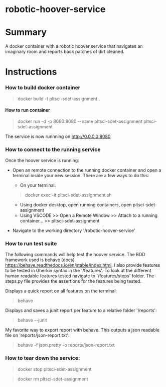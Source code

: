 # robotic-hoover-service
# Summary

A docker container with a robotic hoover service that navigates an imaginary room and reports back patches of dirt cleaned.

# Instructions

### How to build docker container

> docker build -t pltsci-sdet-assignment .

#### How to run container

> docker run -d -p 8080:8080 --name pltsci-sdet-assignment pltsci-sdet-assignment

The service is now runnning on http://0.0.0.0:8080

### How to connect to the running service

Once the hoover service is running:

- Open an remote connection to the running docker container and open a terminal inside your new session. There are a few ways to do this:

    - On your terminal:
    > docker exec -it pltsci-sdet-assignment sh 
    
    - Using docker desktop, open running containers, open pltsci-sdet-assignment
    - Using VSCODE >> Open a Remote Window >> Attach to a running container... >> pltsci-sdet-assignment

- Navigate to the working directory '/robotic-hoover-service'

### How to run test suite

The following commands will help test the hoover service. The BDD framework used is behave (docs) https://behave.readthedocs.io/en/stable/index.html. I also provide features to be tested in Gherkin syntax in the '/features'. To look at the different human readable features tested navigate to '/features/steps' folder. The steps.py file provides the assertions for the features being tested. 

Displays a quick report on all features on the terminal:
> behave

Displays and saves a junit report per feature to a relative folder '/reports':
> behave --junit

My favorite way to export report with behave. This outputs a json readable file on 'reports/json-report.txt':
> behave -f json.pretty -o reports/json-report.txt

### How to tear down the service:

> docker stop pltsci-sdet-assignment

> docker rm pltsci-sdet-assignment



